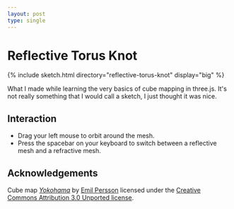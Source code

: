 ```yaml
---
layout: post
type: single
---
```


# Reflective Torus Knot

{% include sketch.html directory="reflective-torus-knot" display="big" %}

What I made while learning the very basics of cube mapping in three.js. It's
not really something that I would call a sketch, I just thought it was nice.

## Interaction

- Drag your left mouse to orbit around the mesh.
- Press the spacebar on your keyboard to switch between a reflective mesh and a
  refractive mesh.

## Acknowledgements

Cube map [_Yokohama_][yokohama] by [Emil Persson](http://www.humus.name)
licensed under the [Creative Commons Attribution 3.0 Unported license][license].

[yokohama]: http://www.humus.name/index.php?page=Textures&ID=137
[license]: https://creativecommons.org/licenses/by/3.0/
